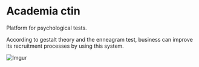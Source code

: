 # Academia ctin
Platform for psychological tests.

According to gestalt theory and the enneagram test, business can improve its recruitment processes by using this system. 

![Imgur](http://i.imgur.com/TT7XmF1.png)
